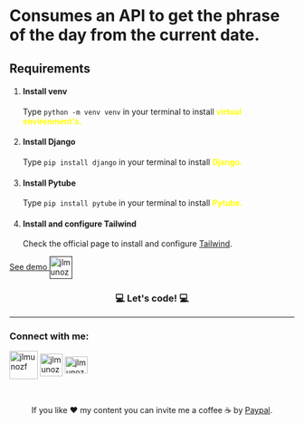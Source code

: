 # Consumes an API to get the phrase of the day from the current date.

<h2> Requirements</h2>

 <ol>
    <li><h4>Install venv</h4></li>
    Type <code>python -m venv venv</code> in your terminal to install <b style="color:yellow">virtual environment's.</b>
    <li><h4>Install Django</h4></li>
    Type <code>pip install django</code> in your terminal to install <b style="color:yellow">Django.</b>
    <li><h4>Install Pytube</h4></li>
    Type <code>pip install pytube</code> in your terminal to install <b style="color:yellow">Pytube.</b>
    <li><h4>Install and configure Tailwind</h4></li><p>Check the official page to install and configure <a href="https://tailwindcss.com/docs/installation" target="_blank">Tailwind</a>.</p>
 </ol>

 <p  align="left"><a href="" target="_blank">See demo <img align="center" src="https://cdn-icons-png.flaticon.com/512/1150/1150626.png" alt="jlmunozf" height="40" width="40"/></a></p>
    <h3 align="center">💻 Let's code! 💻</h3>
 

<hr>

<h3 align="left">Connect with me:</h3>
<p align="left">
<a href="https://www.tiktok.com/@jlmunozfdev" target="_blank"><img align="center" src="https://cdn.icon-icons.com/icons2/3041/PNG/512/tiktok_logo_icon_189233.png" alt="jlmunozf" height="50" width="50" /></a>
<a href="https://twitter.com/jlmunozfdev" target="_blank"><img align="center" src="https://raw.githubusercontent.com/rahuldkjain/github-profile-readme-generator/master/src/images/icons/Social/twitter.svg" alt="jlmunozfdev" height="40" width="40" /></a>
<a href="https://instagram.com/jlmunozfdev" target="_blank"><img align="center" src="https://raw.githubusercontent.com/rahuldkjain/github-profile-readme-generator/master/src/images/icons/Social/instagram.svg" alt="jlmunozfdev" height="30" width="40" /></a>
</p></br><p align="center">If you like ❤️ my content you can invite me a coffee ☕ by <a href="https://www.paypal.com/paypalme/jlmunozf" target="_blank">Paypal</a>.</p>
